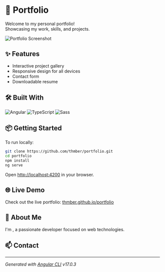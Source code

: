 # 🚀 Portfolio

Welcome to my personal portfolio!  
Showcasing my work, skills, and projects.

![Portfolio Screenshot](src/assets/readme/portfolio_screenshot.avif)

## ✨ Features

- Interactive project gallery
- Responsive design for all devices
- Contact form
- Downloadable resume

## 🛠️ Built With

![Angular](../portfolio/src/assets/icons/angular.png)
![TypeScript](../portfolio/src/assets/icons/typescript.png)
![Sass](../portfolio/src/assets/icons/css.png)

## 📦 Getting Started

To run locally:

```bash
git clone https://github.com/thmber/portfolio.git
cd portfolio
npm install
ng serve
```

Open [http://localhost:4200](http://localhost:4200) in your browser.

## 🌐 Live Demo

Check out the live portfolio: [thmber.github.io/portfolio](https://thmber.github.io/portfolio)

## 👤 About Me

I'm , a passionate developer focused on web technologies.

## 📫 Contact


---

*Generated with [Angular CLI](https://github.com/angular/angular-cli) v17.0.3*